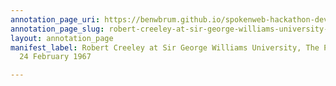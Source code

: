 ```yaml
---
annotation_page_uri: https://benwbrum.github.io/spokenweb-hackathon-development-noterms/annotations/robert-creeley-at-sir-george-williams-university-the-poetry-series-24-february-1967-canvas-1-audience.json
annotation_page_slug: robert-creeley-at-sir-george-williams-university-the-poetry-series-24-february-1967-canvas-1-audience
layout: annotation_page
manifest_label: Robert Creeley at Sir George Williams University, The Poetry Series,
  24 February 1967

---
```

